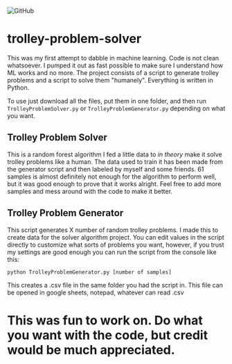 ![GitHub](https://img.shields.io/github/license/hunar4321/life_code)

# trolley-problem-solver
This was my first attempt to dabble in machine learning. Code is not clean whatsoever. I pumped it out as fast possible to make sure I understand how ML works and no more. The project consists of a script to generate trolley problems and a script to solve them "humanely". Everything is written in Python.

To use just download all the files, put them in one folder, and then run ```TrolleyProblemSolver.py``` or ```TrolleyProblemGenerator.py``` depending on what you want.

Trolley Problem Solver
------------------------

This is a random forest algorithm I fed a little data to *in theory* make it solve trolley problems like a human. The data used to train it has been made from the generator script and then labeled by myself and some friends. 61 samples is almost definitely not enough for the algorithm to perform well, but it was good enough to prove that it works alright. Feel free to add more samples and mess around with the code to make it better.

Trolley Problem Generator
--------------------------
This script generates X number of random trolley problems. I made this to create data for the solver algorithm project. You can edit values in the script directly to customize what sorts of problems you want, however, if you trust my settings are good enough you can run the script from the console like this:
```
python TrolleyProblemGenerator.py [number of samples]
```
This creates a .csv file in the same folder you had the script in. This file can be opened in google sheets, notepad, whatever can read .csv

# This was fun to work on. Do what you want with the code, but credit would be much appreciated.

 
